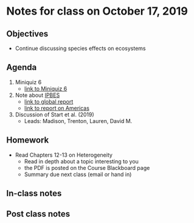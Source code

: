 # Notes for class on October 17, 2019

## Objectives
* Continue discussing species effects on ecosystems

## Agenda
1. Miniquiz 6
	- [link to Miniquiz 6](https://www.ipbes.net)
2. Note about [IPBES](www.ipbes.net)
	- [link to global report](https://www.ipbes.net/global-assessment-report-biodiversity-ecosystem-services)
	- [link to report on Americas](https://www.ipbes.net/assessment-reports/americas)
3. Discussion of Start et al. (2019)
	- Leads: Madison, Trenton, Lauren, David M.

## Homework
* Read Chapters 12-13 on Heterogeneity
	- Read in depth about a topic interesting to you
	- the PDF is posted on the Course Blackboard page
	- Summary due next class (email or hand in)

## In-class notes

## Post class notes